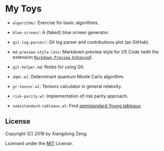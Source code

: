 # My Toys

- `algorithm/`: Exercise for basic algorithms.

- `blue-screen/`: A (faked) blue screen generator.

- `git-log-parser/`: Git log parser and contributions plot (as GitHub).

- `md-preview-style.less`: Markdown preview style for VS Code (with the extension [`Markdown Preview Enhanced`](https://github.com/shd101wyy/vscode-markdown-preview-enhanced)).

- `git-helper.md`: Notes for using Git.

- `dqmc.wl`: Determinant quantum Monte Carlo algorithm.

- `gr-tensor.wl`: Tensors calculator in general relativity.

- `risk-parity.wl`: Implementation of risk parity approach.

- `semistandard-tableaux.wl`: Find [semistandard Young tableaux](https://en.wikipedia.org/wiki/Young_tableau#Tableaux).

## License

Copyright (C) 2018 by Xiangdong Zeng.

Licensed under the [MIT](LICENSE) License.
